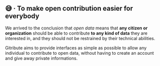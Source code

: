
## 😅 · To make open contribution easier for everybody

We arrived to the conclusion that _open data_ means that **any citizen or organization** should be able to contribute **to any kind of data** they are interested in, and they should not be restrained by their technical abilities.

Gitribute aims to provide interfaces as simple as possible to allow any individual to contribute to open data, without having to create an account and give away private informations.

